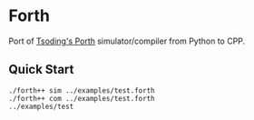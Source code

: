 # Forth

Port of [Tsoding's Porth](https://github.com/tsoding/porth) simulator/compiler from Python to CPP.

## Quick Start

``` shell
./forth++ sim ../examples/test.forth
./forth++ com ../examples/test.forth
../examples/test
```
